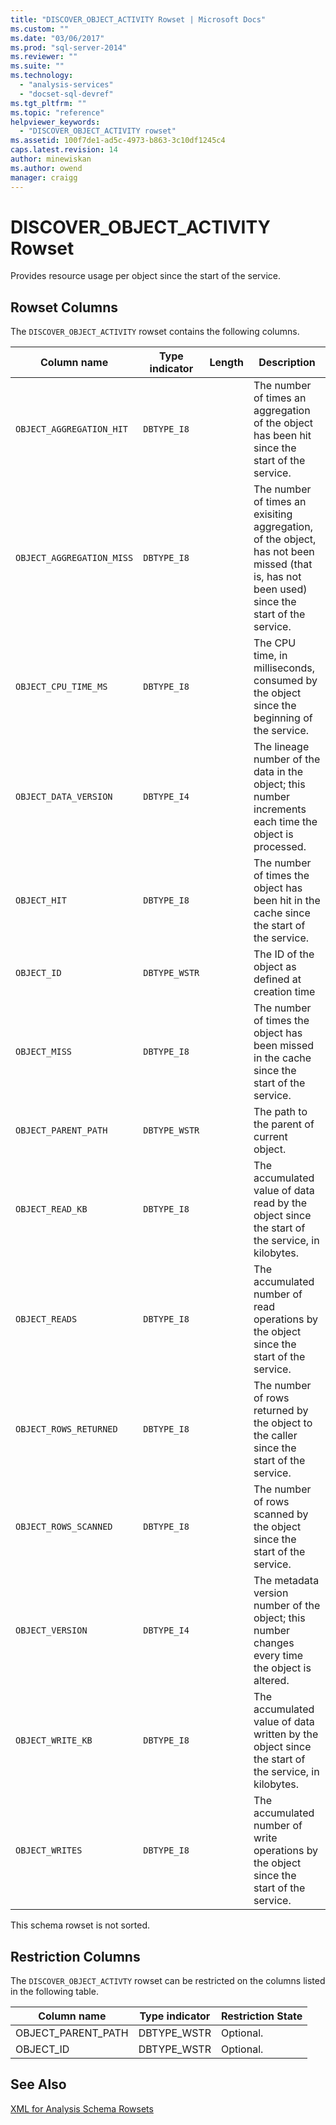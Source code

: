 ```yaml
---
title: "DISCOVER_OBJECT_ACTIVITY Rowset | Microsoft Docs"
ms.custom: ""
ms.date: "03/06/2017"
ms.prod: "sql-server-2014"
ms.reviewer: ""
ms.suite: ""
ms.technology: 
  - "analysis-services"
  - "docset-sql-devref"
ms.tgt_pltfrm: ""
ms.topic: "reference"
helpviewer_keywords: 
  - "DISCOVER_OBJECT_ACTIVITY rowset"
ms.assetid: 100f7de1-ad5c-4973-b863-3c10df1245c4
caps.latest.revision: 14
author: minewiskan
ms.author: owend
manager: craigg
---
```

# DISCOVER_OBJECT_ACTIVITY Rowset
  Provides resource usage per object since the start of the service.  
  
## Rowset Columns  
 The `DISCOVER_OBJECT_ACTIVITY` rowset contains the following columns.  
  
|Column name|Type indicator|Length|Description|  
|-----------------|--------------------|------------|-----------------|  
|`OBJECT_AGGREGATION_HIT`|`DBTYPE_I8`||The number of times an aggregation of the object has been hit since the start of the service.|  
|`OBJECT_AGGREGATION_MISS`|`DBTYPE_I8`||The number of times an exisiting aggregation, of the object, has not been missed (that is, has not been used) since the start of the service.|  
|`OBJECT_CPU_TIME_MS`|`DBTYPE_I8`||The CPU time, in milliseconds,  consumed by the object since the beginning of the service.|  
|`OBJECT_DATA_VERSION`|`DBTYPE_I4`||The lineage number of the data in the object; this number increments each time the object is processed.|  
|`OBJECT_HIT`|`DBTYPE_I8`||The number of times the object has been hit in the cache since the start of the service.|  
|`OBJECT_ID`|`DBTYPE_WSTR`||The ID of the object as defined at creation time|  
|`OBJECT_MISS`|`DBTYPE_I8`||The number of times the object has been missed in the cache since the start of the service.|  
|`OBJECT_PARENT_PATH`|`DBTYPE_WSTR`||The path to the parent of current object.|  
|`OBJECT_READ_KB`|`DBTYPE_I8`||The accumulated value of data read by the object since the start of the service, in kilobytes.|  
|`OBJECT_READS`|`DBTYPE_I8`||The accumulated number of read operations by the object since the start of the service.|  
|`OBJECT_ROWS_RETURNED`|`DBTYPE_I8`||The number of rows returned by the object to the caller since the start of the service.|  
|`OBJECT_ROWS_SCANNED`|`DBTYPE_I8`||The number of rows scanned by the object since the start of the service.|  
|`OBJECT_VERSION`|`DBTYPE_I4`||The metadata version number of the object; this number changes every time the object is altered.|  
|`OBJECT_WRITE_KB`|`DBTYPE_I8`||The accumulated value of data written by the object since the start of the service, in kilobytes.|  
|`OBJECT_WRITES`|`DBTYPE_I8`||The accumulated number of write operations by the object since the start of the service.|  
  
 This schema rowset is not sorted.  
  
## Restriction Columns  
 The `DISCOVER_OBJECT_ACTIVTY` rowset can be restricted on the columns listed in the following table.  
  
|Column name|Type indicator|Restriction State|  
|-----------------|--------------------|-----------------------|  
|OBJECT_PARENT_PATH|DBTYPE_WSTR|Optional.|  
|OBJECT_ID|DBTYPE_WSTR|Optional.|  
  
## See Also  
 [XML for Analysis Schema Rowsets](xml-for-analysis-schema-rowsets.md)  
  
  
